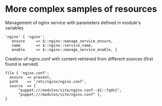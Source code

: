      
           
       
<h1>More complex samples of resources</h1>
       
                            
<p>Management of nginx service with parameters defined in module's variables</p> 


    'nginx' { 'nginx':  
       ensure     => $::nginx::manage_service_ensure,  
       name       => $::nginx::service_name, 
       enable     => $::nginx::manage_service_enable, }  


Creation of nginx.conf with content retrieved from different sources (first found is served)



    file { 'nginx.conf':
      ensure  => present,
      path    => '/etc/nginx/nginx.conf',
      source  => [
          "puppet:///modules/site/nginx.conf--${::fqdn}",
          "puppet:///modules/site/nginx.conf" ],
    }


